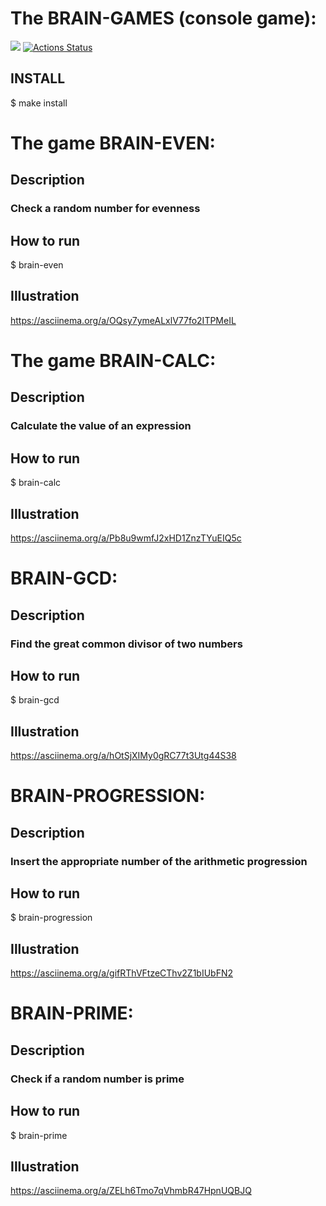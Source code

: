 # The BRAIN-GAMES (console game):
<a href="https://codeclimate.com/github/fra1m/backend-project-44/maintainability"><img src="https://api.codeclimate.com/v1/badges/f208403fee9b008d1427/maintainability" /></a>
[![Actions Status](https://github.com/fra1m/backend-project-44/workflows/hexlet-check/badge.svg)](https://github.com/fra1m/backend-project-44/actions)

## INSTALL
$ make install

# The game BRAIN-EVEN:
## Description
### Check a random number for evenness
## How to run
$ brain-even
## Illustration
https://asciinema.org/a/OQsy7ymeALxlV77fo2ITPMeIL

# The game BRAIN-CALC:
## Description
### Calculate the value of an expression
## How to run
$ brain-calc
## Illustration
https://asciinema.org/a/Pb8u9wmfJ2xHD1ZnzTYuEIQ5c

# BRAIN-GCD:
## Description
### Find the great common divisor of two numbers
## How to run
$ brain-gcd
## Illustration
https://asciinema.org/a/hOtSjXIMy0gRC77t3Utg44S38

# BRAIN-PROGRESSION:
## Description
### Insert the appropriate number of the arithmetic progression
## How to run
$ brain-progression
## Illustration
https://asciinema.org/a/gifRThVFtzeCThv2Z1bIUbFN2

# BRAIN-PRIME:
## Description
### Check if a random number is prime
## How to run
$ brain-prime
## Illustration
https://asciinema.org/a/ZELh6Tmo7qVhmbR47HpnUQBJQ
